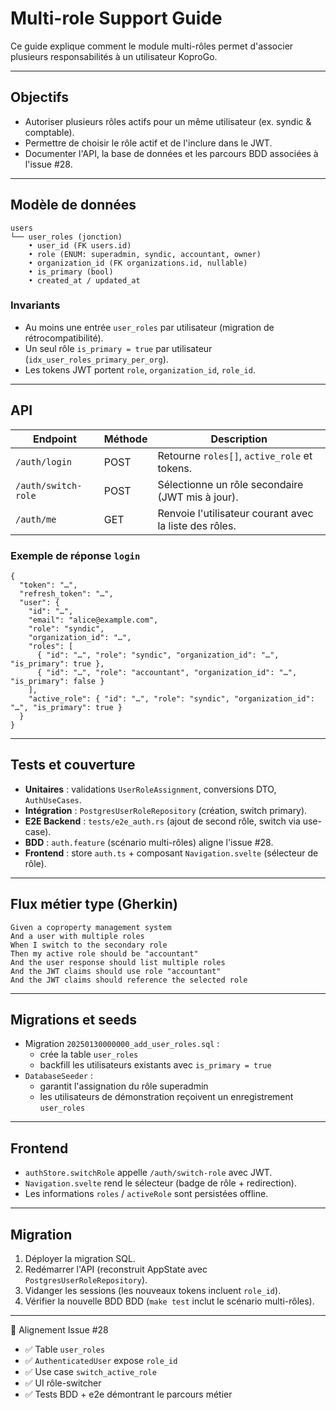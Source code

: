 # Multi-role Support Guide

Ce guide explique comment le module multi-rôles permet d'associer plusieurs responsabilités à un utilisateur KoproGo.

---

## Objectifs

- Autoriser plusieurs rôles actifs pour un même utilisateur (ex. syndic & comptable).
- Permettre de choisir le rôle actif et de l'inclure dans le JWT.
- Documenter l'API, la base de données et les parcours BDD associées à l'issue #28.

---

## Modèle de données

```
users
└── user_roles (jonction)
    • user_id (FK users.id)
    • role (ENUM: superadmin, syndic, accountant, owner)
    • organization_id (FK organizations.id, nullable)
    • is_primary (bool)
    • created_at / updated_at
```

### Invariants

- Au moins une entrée `user_roles` par utilisateur (migration de rétrocompatibilité).
- Un seul rôle `is_primary = true` par utilisateur (`idx_user_roles_primary_per_org`).
- Les tokens JWT portent `role`, `organization_id`, `role_id`.

---

## API

| Endpoint | Méthode | Description |
|----------|---------|-------------|
| `/auth/login` | POST | Retourne `roles[]`, `active_role` et tokens. |
| `/auth/switch-role` | POST | Sélectionne un rôle secondaire (JWT mis à jour). |
| `/auth/me` | GET | Renvoie l'utilisateur courant avec la liste des rôles. |

### Exemple de réponse `login`

```jsonc
{
  "token": "…",
  "refresh_token": "…",
  "user": {
    "id": "…",
    "email": "alice@example.com",
    "role": "syndic",
    "organization_id": "…",
    "roles": [
      { "id": "…", "role": "syndic", "organization_id": "…", "is_primary": true },
      { "id": "…", "role": "accountant", "organization_id": "…", "is_primary": false }
    ],
    "active_role": { "id": "…", "role": "syndic", "organization_id": "…", "is_primary": true }
  }
}
```

---

## Tests et couverture

- **Unitaires** : validations `UserRoleAssignment`, conversions DTO, `AuthUseCases`.
- **Intégration** : `PostgresUserRoleRepository` (création, switch primary).
- **E2E Backend** : `tests/e2e_auth.rs` (ajout de second rôle, switch via use-case).
- **BDD** : `auth.feature` (scénario multi-rôles) aligne l'issue #28.
- **Frontend** : store `auth.ts` + composant `Navigation.svelte` (sélecteur de rôle).

---

## Flux métier type (Gherkin)

```
Given a coproperty management system
And a user with multiple roles
When I switch to the secondary role
Then my active role should be "accountant"
And the user response should list multiple roles
And the JWT claims should use role "accountant"
And the JWT claims should reference the selected role
```

---

## Migrations et seeds

- Migration `20250130000000_add_user_roles.sql` :
  - crée la table `user_roles`
  - backfill les utilisateurs existants avec `is_primary = true`
- `DatabaseSeeder` :
  - garantit l'assignation du rôle superadmin
  - les utilisateurs de démonstration reçoivent un enregistrement `user_roles`

---

## Frontend

- `authStore.switchRole` appelle `/auth/switch-role` avec JWT.
- `Navigation.svelte` rend le sélecteur (badge de rôle + redirection).
- Les informations `roles` / `activeRole` sont persistées offline.

---

## Migration

1. Déployer la migration SQL.
2. Redémarrer l'API (reconstruit AppState avec `PostgresUserRoleRepository`).
3. Vidanger les sessions (les nouveaux tokens incluent `role_id`).
4. Vérifier la nouvelle BDD BDD (`make test` inclut le scénario multi-rôles).

---

🎯 Alignement Issue #28

- ✅ Table `user_roles`
- ✅ `AuthenticatedUser` expose `role_id`
- ✅ Use case `switch_active_role`
- ✅ UI rôle-switcher
- ✅ Tests BDD + e2e démontrant le parcours métier
